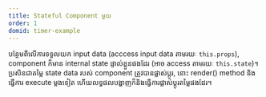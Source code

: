 ```yaml
---
title: Stateful Component មួយ
order: 1
domid: timer-example
---
```


បន្ថែមពីលើការទទួលយក input data (acccess input data តាមរយៈ `this.props`), component ក៏មាន internal state ផ្ទាល់ខ្លួនផងដែរ (អាច access តាមរយៈ `this.state`)។​ ប្រសិនជាតម្លៃ state data របស់ component ត្រូវបានផ្លាស់ប្តូរ, នេាះ render() method និងធ្វើការ execute ម្តងទៀត ហើយលទ្ធផលបង្ហាញក៏និងធ្វើការផ្លាស់ប្តូរតម្លៃផងដែរ។
